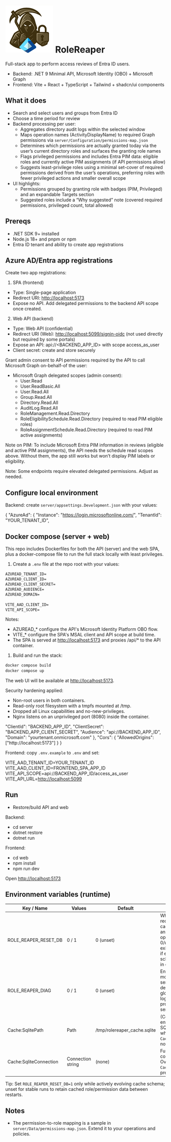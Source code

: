 # ![logo](/web/public/entrarolereaper_logo.png) RoleReaper

Full-stack app to perform access reviews of Entra ID users.

- Backend: .NET 9 Minimal API, Microsoft Identity (OBO) + Microsoft Graph
- Frontend: Vite + React + TypeScript + Tailwind + shadcn/ui components

## What it does

- Search and select users and groups from Entra ID
- Choose a time period for review
- Backend processing per user:
  - Aggregates directory audit logs within the selected window
  - Maps operation names (ActivityDisplayName) to required Graph permissions via `server/Configuration/permissions-map.json`
  - Determines which permissions are actually granted today via the user’s current directory roles and surfaces the granting role names
  - Flags privileged permissions and includes Entra PIM data: eligible roles and currently active PIM assignments (if API permissions allow)
  - Suggests least-privilege roles using a minimal set-cover of required permissions derived from the user’s operations, preferring roles with fewer privileged actions and smaller overall scope
- UI highlights:
  - Permissions grouped by granting role with badges (PIM, Privileged) and an expandable Targets section
  - Suggested roles include a “Why suggested” note (covered required permissions, privileged count, total allowed)

## Prereqs

- .NET SDK 9+ installed
- Node.js 18+ and pnpm or npm
- Entra ID tenant and ability to create app registrations

## Azure AD/Entra app registrations

Create two app registrations:

1. SPA (frontend)

- Type: Single-page application
- Redirect URI: <http://localhost:5173>
- Expose no API. Add delegated permissions to the backend API scope once created.

2. Web API (backend)

- Type: Web API (confidential)
- Redirect URI (Web): <http://localhost:5099/signin-oidc> (not used directly but required by some portals)
- Expose an API: api://<BACKEND_APP_ID> with scope access_as_user
- Client secret: create and store securely

Grant admin consent to API permissions required by the API to call Microsoft Graph on-behalf-of the user:

- Microsoft Graph delegated scopes (admin consent):
  - User.Read
  - User.ReadBasic.All
  - User.Read.All
  - Group.Read.All
  - Directory.Read.All
  - AuditLog.Read.All
  - RoleManagement.Read.Directory
  - RoleEligibilitySchedule.Read.Directory (required to read PIM eligible roles)
  - RoleAssignmentSchedule.Read.Directory (required to read PIM active assignments)

Note on PIM: To include Microsoft Entra PIM information in reviews (eligible and active PIM assignments), the API needs the schedule read scopes above. Without them, the app still works but won’t display PIM labels or eligibility.

Note: Some endpoints require elevated delegated permissions. Adjust as needed.

## Configure local environment

Backend: create `server/appsettings.Development.json` with your values:

{
"AzureAd": {
"Instance": "<https://login.microsoftonline.com/>",
"TenantId": "YOUR_TENANT_ID",

## Docker compose (server + web)

This repo includes Dockerfiles for both the API (server) and the web SPA, plus a docker-compose file to run the full stack locally with least privileges.

1. Create a `.env` file at the repo root with your values:

```dotenv
AZUREAD_TENANT_ID=
AZUREAD_CLIENT_ID=
AZUREAD_CLIENT_SECRET=
AZUREAD_AUDIENCE=
AZUREAD_DOMAIN=

VITE_AAD_CLIENT_ID=
VITE_API_SCOPE=
```

Notes:

- AZUREAD\_\* configure the API's Microsoft Identity Platform OBO flow.
- VITE\_\* configure the SPA's MSAL client and API scope at build time.
- The SPA is served at <http://localhost:5173> and proxies /api/\* to the API container.

1. Build and run the stack:

```bash
docker compose build
docker compose up
```

The web UI will be available at <http://localhost:5173>.

Security hardening applied:

- Non-root users in both containers.
- Read-only root filesystem with a tmpfs mounted at /tmp.
- Dropped all Linux capabilities and no-new-privileges.
- Nginx listens on an unprivileged port (8080) inside the container.

"ClientId": "BACKEND_APP_ID",
"ClientSecret": "BACKEND_APP_CLIENT_SECRET",
"Audience": "api://BACKEND_APP_ID",
"Domain": "yourtenant.onmicrosoft.com"
},
"Cors": {
"AllowedOrigins": ["http://localhost:5173"]
}
}

Frontend: copy `.env.example` to `.env` and set:

VITE_AAD_TENANT_ID=YOUR_TENANT_ID
VITE_AAD_CLIENT_ID=FRONTEND_SPA_APP_ID
VITE_API_SCOPE=api://BACKEND_APP_ID/access_as_user
VITE_API_URL=<http://localhost:5099>

## Run

- Restore/build API and web

Backend:

- cd server
- dotnet restore
- dotnet run

Frontend:

- cd web
- npm install
- npm run dev

Open <http://localhost:5173>

## Environment variables (runtime)

| Key / Name | Values | Default | Purpose |
|------------|--------|---------|---------|
| ROLE_REAPER_RESET_DB | 0 / 1 | 0 (unset) | When 1, drop & recreate the SQLite cache DB on startup and re-seed the operation map. When 0/unset, preserve existing DB (seed only if empty). Useful for schema/cache iteration in dev. |
| ROLE_REAPER_DIAG | 0 / 1 | 0 (unset) | Enables diagnostic mode: EF Core sensitive data logging, detailed errors, and global exception logging. Avoid in production (may log sensitive values). |
| Cache:SqlitePath | Path | /tmp/rolereaper_cache.sqlite | (Configuration key or env var) File path for SQLite cache; used when `Cache:SqliteConnection` not supplied. |
| Cache:SqliteConnection | Connection string | (none) | Full ADO.NET SQLite connection string. Overrides `Cache:SqlitePath` when present. |

Tip: Set `ROLE_REAPER_RESET_DB=1` only while actively evolving cache schema; unset for stable runs to retain cached role/permission data between restarts.

## Notes

- The permission-to-role mapping is a sample in `server/Data/permissions-map.json`. Extend it to your operations and policies.
